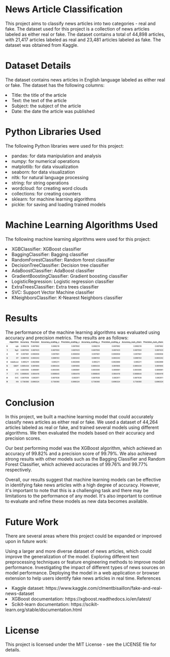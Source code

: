 # News Article Classification
This project aims to classify news articles into two categories - real and fake. The dataset used for this project is a collection of news articles labeled as either real or fake. The dataset contains a total of 44,898 articles, with 21,417 articles labeled as real and 23,481 articles labeled as fake. The dataset was obtained from Kaggle.

# Dataset Details
The dataset contains news articles in English language labeled as either real or fake. The dataset has the following columns:

<li> Title: the title of the article
<li> Text: the text of the article
<li> Subject: the subject of the article
<li> Date: the date the article was published

# Python Libraries Used
The following Python libraries were used for this project:

<li> pandas: for data manipulation and analysis
<li> numpy: for numerical operations
<li> matplotlib: for data visualization
<li> seaborn: for data visualization
<li> nltk: for natural language processing
<li> string: for string operations
<li> wordcloud: for creating word clouds
<li> collections: for creating counters
<li> sklearn: for machine learning algorithms
<li> pickle: for saving and loading trained models

# Machine Learning Algorithms Used
The following machine learning algorithms were used for this project:

<li> XGBClassifier: XGBoost classifier
<li> BaggingClassifier: Bagging classifier
<li> RandomForestClassifier: Random forest classifier
<li> DecisionTreeClassifier: Decision tree classifier
<li> AdaBoostClassifier: AdaBoost classifier
<li> GradientBoostingClassifier: Gradient boosting classifier
<li> LogisticRegression: Logistic regression classifier
<li> ExtraTreesClassifier: Extra trees classifier
<li> SVC: Support Vector Machine classifier
<li> KNeighborsClassifier: K-Nearest Neighbors classifier

# Results
The performance of the machine learning algorithms was evaluated using accuracy and precision metrics. The results are as follows:
![Results](NewsClassifierImage.png)


# Conclusion
In this project, we built a machine learning model that could accurately classify news articles as either real or fake. We used a dataset of 44,264 articles labeled as real or fake, and trained several models using different algorithms. We then evaluated the models based on their accuracy and precision scores.

Our best performing model was the XGBoost algorithm, which achieved an accuracy of 99.82% and a precision score of 99.79%. We also achieved strong results with other models such as the Bagging Classifier and Random Forest Classifier, which achieved accuracies of 99.76% and 99.77% respectively.

Overall, our results suggest that machine learning models can be effective in identifying fake news articles with a high degree of accuracy. However, it's important to note that this is a challenging task and there may be limitations to the performance of any model. It's also important to continue to evaluate and refine these models as new data becomes available.

# Future Work
There are several areas where this project could be expanded or improved upon in future work:

Using a larger and more diverse dataset of news articles, which could improve the generalization of the model.
Exploring different text preprocessing techniques or feature engineering methods to improve model performance.
Investigating the impact of different types of news sources on model performance.
Deploying the model in a web application or browser extension to help users identify fake news articles in real time.
References
<li> Kaggle dataset: https://www.kaggle.com/clmentbisaillon/fake-and-real-news-dataset
<li> XGBoost documentation: https://xgboost.readthedocs.io/en/latest/
<li> Scikit-learn documentation: https://scikit-learn.org/stable/documentation.html

# License
This project is licensed under the MIT License - see the LICENSE file for details.
